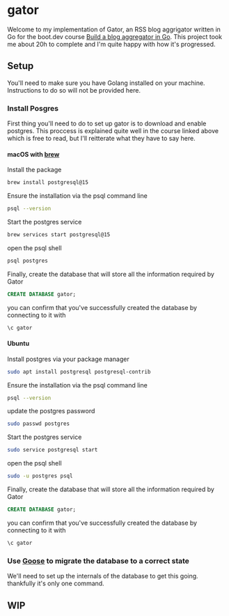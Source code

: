 # gator

Welcome to my implementation of Gator, an RSS blog aggrigator written in Go for the boot.dev course [Build a blog aggregator in Go](https://www.boot.dev/courses/build-blog-aggregator-golang). This project took me about 20h to complete and I'm quite happy with how it's progressed. 

## Setup

You'll need to make sure you have Golang installed on your machine. Instructions to do so will not be provided here. 

### Install Posgres

First thing you'll need to do to set up gator is to download and enable postgres. This proccess is explained quite well in the course linked above which is free to read, but I'll reitterate what they have to say here.


#### macOS with [brew](https://brew.sh/)

Install the package
```sh
brew install postgresql@15
```

Ensure the installation via the psql command line
```sh
psql --version
```

Start the postgres service
```sh
brew services start postgresql@15
```

open the psql shell
```sh
psql postgres
```

Finally, create the database that will store all the information required by Gator
```sql
CREATE DATABASE gator;
```

you can confirm that you've successfully created the database by connecting to it with 
```sh
\c gator
```

#### Ubuntu

Install postgres via your package manager
```sh
sudo apt install postgresql postgresql-contrib
```

Ensure the installation via the psql command line
```sh
psql --version
```

update the postgres password
```sh
sudo passwd postgres
```

Start the postgres service
```sh
sudo service postgresql start
```

open the psql shell
```sh
sudo -u postgres psql
```

Finally, create the database that will store all the information required by Gator
```sql
CREATE DATABASE gator;
```

you can confirm that you've successfully created the database by connecting to it with 
```sh
\c gator
```

### Use [Goose](https://github.com/pressly/goose) to migrate the database to a correct state

We'll need to set up the internals of the database to get this going. thankfully it's only one command. 


## WIP
